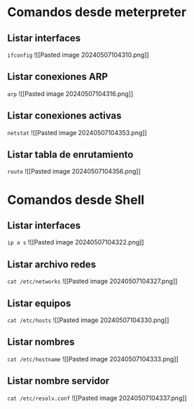 
# Comandos desde meterpreter

## Listar interfaces
`ifconfig`
![[Pasted image 20240507104310.png]]

## Listar conexiones ARP
`arp`
![[Pasted image 20240507104316.png]]

## Listar conexiones activas
`netstat`
![[Pasted image 20240507104353.png]]

## Listar tabla de enrutamiento
`route`
![[Pasted image 20240507104356.png]]

# Comandos desde Shell

## Listar interfaces
`ip a s`
![[Pasted image 20240507104322.png]]

## Listar archivo redes
`cat /etc/networks`
![[Pasted image 20240507104327.png]]

## Listar equipos
`cat /etc/hosts`
![[Pasted image 20240507104330.png]]

## Listar nombres
`cat /etc/hostname`
![[Pasted image 20240507104333.png]]

## Listar nombre servidor
`cat /etc/resolv.conf`
![[Pasted image 20240507104337.png]]
